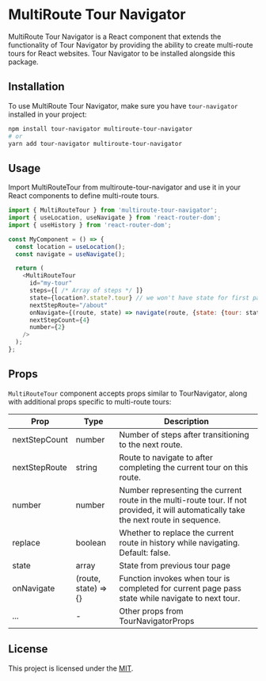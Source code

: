 # MultiRoute Tour Navigator

MultiRoute Tour Navigator is a React component that extends the functionality of Tour Navigator by providing the ability to create multi-route tours for React websites. Tour Navigator to be installed alongside this package.

## Installation

To use MultiRoute Tour Navigator, make sure you have `tour-navigator` installed in your project:

```bash
npm install tour-navigator multiroute-tour-navigator
# or
yarn add tour-navigator multiroute-tour-navigator
```

## Usage
Import MultiRouteTour from multiroute-tour-navigator and use it in your React components to define multi-route tours.
```javascript
import { MultiRouteTour } from 'multiroute-tour-navigator';
import { useLocation, useNavigate } from 'react-router-dom';
import { useHistory } from 'react-router-dom';

const MyComponent = () => {
  const location = useLocation();
  const navigate = useNavigate();

  return (
    <MultiRouteTour
      id="my-tour"
      steps={[ /* Array of steps */ ]}
      state={location?.state?.tour} // we won't have state for first page
      nextStepRoute="/about"
      onNavigate={(route, state) => navigate(route, {state: {tour: state}, replace: true}) //  include state while navigating
      nextStepCount={4}
      number={2}
    />
  );
};
```
## Props
`MultiRouteTour` component accepts props similar to TourNavigator, along with additional props specific to multi-route tours:

| Prop               | Type    | Description                                                                                        |
|--------------------|---------|----------------------------------------------------------------------------------------------------|
| nextStepCount      | number  | Number of steps after transitioning to the next route.                                             |
| nextStepRoute      | string  | Route to navigate to after completing the current tour on this route.                              |
| number             | number  | Number representing the current route in the multi-route tour. If not provided, it will automatically take the next route in sequence. |
| replace            | boolean | Whether to replace the current route in history while navigating. Default: false.                  |
| state              | array   | State from previous tour page                                                
| onNavigate         | (route, state) => {}   | Function invokes when tour is completed for current page pass state while navigate to next tour. |
| ...                | -       | Other props from TourNavigatorProps                                                                |


## License

This project is licensed under the [MIT](LICENSE).
